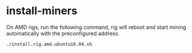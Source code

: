 # install-miners

On AMD rigs, run the following command, rig will reboot and start mining automatically with the preconfigured address.

`./install.rig.amd.ubuntu16.04.sh`
